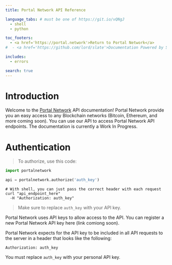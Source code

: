 ```yaml
---
title: Portal Network API Reference

language_tabs: # must be one of https://git.io/vQNgJ
  - shell
  - python

toc_footers:
  - <a href='https://portal.network'>Return to Portal Network</a>
#  - <a href='https://github.com/lord/slate'>Documentation Powered by Slate</a>

includes:
  - errors

search: true
---
```


# Introduction

Welcome to the [Portal Network](https://portal.network) API documentation!  Portal Network provide you an easy access to any Blockchain networks (Bitcoin, Ethereum, and more coming soon). 
You can use our API to access Portal Network API endpoints. The documentation is currently a Work In Progress.

# Authentication

> To authorize, use this code:

```python
import portalnetwork

api = portalnetwork.authorize('auth_key')
```

```shell
# With shell, you can just pass the correct header with each request
curl "api_endpoint_here"
  -H "Authorization: auth_key"
```


> Make sure to replace `auth_key` with your API key.

Portal Network uses API keys to allow access to the API. You can register a new Portal Network API key here (link comiong soon).

Portal Network expects for the API key to be included in all API requests to the server in a header that looks like the following:

`Authorization: auth_key`

<aside class="notice">
You must replace <code>auth_key</code> with your personal API key.
</aside>
